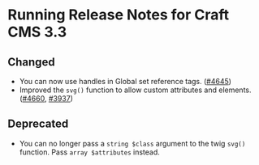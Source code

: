 # Running Release Notes for Craft CMS 3.3

## Changed
- You can now use handles in Global set reference tags. ([#4645](https://github.com/craftcms/cms/issues/4645))
- Improved the `svg()` function to allow custom attributes and elements. ([#4660](https://github.com/craftcms/cms/issues/4660), [#3937](https://github.com/craftcms/cms/issues/3937))

## Deprecated
- You can no longer pass a `string $class` argument to the twig `svg()` function. Pass `array $attributes` instead. 
